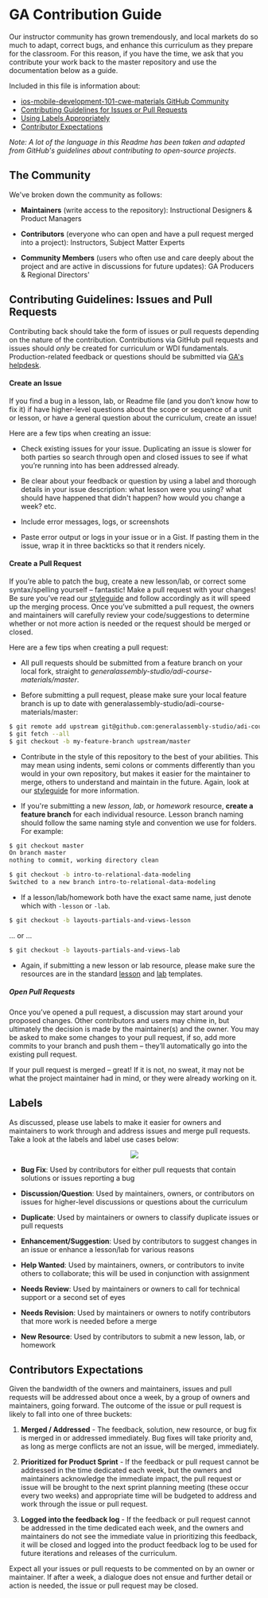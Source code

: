 # GA Contribution Guide

Our instructor community has grown tremendously, and local markets do so much to adapt, correct bugs, and enhance this curriculum as they prepare for the classroom.  For this reason, if you have the time, we ask that you contribute your work back to the master repository and use the documentation below as a guide.

Included in this file is information about:

- [ios-mobile-development-101-cwe-materials GitHub Community](#the-community)
- [Contributing Guidelines for Issues or Pull Requests](#contributing-guidelines-issues-and-pull-requests)
- [Using Labels Appropriately](#labels)
- [Contributor Expectations](#contributors-expectations)

_Note: A lot of the language in this Readme has been taken and adapted from GitHub's guidelines about contributing to open-source projects_.


## The Community

We've broken down the community as follows:

- **Maintainers** (write access to the repository): Instructional Designers & Product Managers

- **Contributors** (everyone who can open and have a pull request merged into a project): Instructors, Subject Matter Experts

- **Community Members** (users who often use and care deeply about the project and are active in discussions for future updates): GA Producers & Regional Directors'

## Contributing Guidelines: Issues and Pull Requests

Contributing back should take the form of issues or pull requests depending on the nature of the contribution.  Contributions via GitHub pull requests and issues should *only* be created for curriculum or WDI fundamentals.  Production-related feedback or questions should be submitted via [GA's helpdesk](ga.co/helpdesk).

#### Create an Issue

If you find a bug in a lesson, lab, or Readme file (and you don’t know how to fix it) if have higher-level questions about the scope or sequence of a unit or lesson, or have a general question about the curriculum, create an issue!

Here are a few tips when creating an issue:

- Check existing issues for your issue. Duplicating an issue is slower for both parties so search through open and closed issues to see if what you’re running into has been addressed already.

- Be clear about your feedback or question by using a label and thorough details in your issue description: what lesson were you using? what should have happened that didn't happen? how would you change a week? etc.

- Include error messages, logs, or screenshots

- Paste error output or logs in your issue or in a Gist. If pasting them in the issue, wrap it in three backticks so that it renders nicely.

#### Create a Pull Request

If you’re able to patch the bug, create a new lesson/lab, or correct some syntax/spelling yourself – fantastic! Make a pull request with your changes! Be sure you’ve read our [styleguide](templates/styleguide.md) and follow accordingly as it will speed up the merging process. Once you’ve submitted a pull request, the owners and maintainers will carefully review your code/suggestions to determine whether or not more action is needed or the request should be merged or closed.

Here are a few tips when creating a pull request:

- All pull requests should be submitted from a feature branch on your local fork, straight to *generalassembly-studio/adi-course-materials/master*.

- Before submitting a pull request, please make sure your local feature branch is up to date with generalassembly-studio/adi-course-materials/master:

```bash
$ git remote add upstream git@github.com:generalassembly-studio/adi-course-materials
$ git fetch --all
$ git checkout -b my-feature-branch upstream/master
```

- Contribute in the style of this repository to the best of your abilities. This may mean using indents, semi colons or comments differently than you would in your own repository, but makes it easier for the maintainer to merge, others to understand and maintain in the future.  Again, look at our [styleguide](resources/guidelines/styleguide.md) for more information.

- If you're submitting a new _lesson_, _lab_, or _homework_ resource, **create a feature branch** for each individual resource.  Lesson branch naming should follow the same naming style and convention we use for folders. For example:

```bash
$ git checkout master
On branch master
nothing to commit, working directory clean

$ git checkout -b intro-to-relational-data-modeling
Switched to a new branch intro-to-relational-data-modeling
```

- If a lesson/lab/homework both have the exact same name, just denote which with `-lesson` or `-lab`.

```bash
$ git checkout -b layouts-partials-and-views-lesson
```

... or ...

```bash
$ git checkout -b layouts-partials-and-views-lab
```

- Again, if submitting a new lesson or lab resource, please make sure the resources are in the standard [lesson](templates/lessons) and [lab](templates/labs) templates.


##### Open Pull Requests

Once you’ve opened a pull request, a discussion may start around your proposed changes. Other contributors and users may chime in, but ultimately the decision is made by the maintainer(s) and the owner. You may be asked to make some changes to your pull request, if so, add more commits to your branch and push them – they’ll automatically go into the existing pull request.

If your pull request is merged – great! If it is not, no sweat, it may not be what the project maintainer had in mind, or they were already working on it.

## Labels

As discussed, please use labels to make it easier for owners and maintainers to work through and address issues and merge pull requests.  Take a look at the labels and label use cases below:

<p align="center">
  <img src="https://i.imgur.com/l51r7vz.png">
</p>

- **Bug Fix**:  Used by contributors for either pull requests that contain solutions or issues reporting a bug

- **Discussion/Question**:  Used by maintainers, owners, or contributors on issues for higher-level discussions or questions about the curriculum

- **Duplicate**:  Used by maintainers or owners to classify duplicate issues or pull requests

- **Enhancement/Suggestion**:  Used by contributors to suggest changes in an issue or enhance a lesson/lab for various reasons

- **Help Wanted**:  Used by maintainers, owners, or contributors to invite others to collaborate; this will be used in conjunction with assignment

- **Needs Review**: Used by maintainers or owners to call for technical support or a second set of eyes

- **Needs Revision**:  Used by maintainers or owners to notify contributors that more work is needed before a merge

- **New Resource**:  Used by contributors to submit a new lesson, lab, or homework


## Contributors Expectations

Given the bandwidth of the owners and maintainers, issues and pull requests will be addressed about once a week, by a group of owners and maintainers, going forward.  The outcome of the issue or pull request is likely to fall into one of three buckets:

1. **Merged / Addressed** - The feedback, solution, new resource, or bug fix is merged in or addressed immediately. Bug fixes will take priority and, as long as merge conflicts are not an issue, will be merged, immediately.

2. **Prioritized for Product Sprint** - If the feedback or pull request cannot be addressed in the time dedicated each week, but the owners and maintainers acknowledge the immediate impact, the pull request or issue will be brought to the next sprint planning meeting (these occur every two weeks) and appropriate time will be budgeted to address and work through the issue or pull request.

3. **Logged into the feedback log** - If the feedback or pull request cannot be addressed in the time dedicated each week, and the owners and maintainers do not see the immediate value in prioritizing this feedback, it will be closed and logged into the product feedback log to be used for future iterations and releases of the curriculum.  

Expect all your issues or pull requests to be commented on by an owner or maintainer.  If after a week, a dialogue does not ensue and further detail or action is needed, the issue or pull request may be closed.
